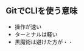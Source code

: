 ## GitでCLIを使う意味

* 操作が速い <!-- .element: class="fragment" data-fragment-index="1" -->
* ターミナルは軽い <!-- .element: class="fragment" data-fragment-index="2" -->
* 黒魔術は避けた方が・・ <!-- .element: class="fragment" data-fragment-index="3" -->
